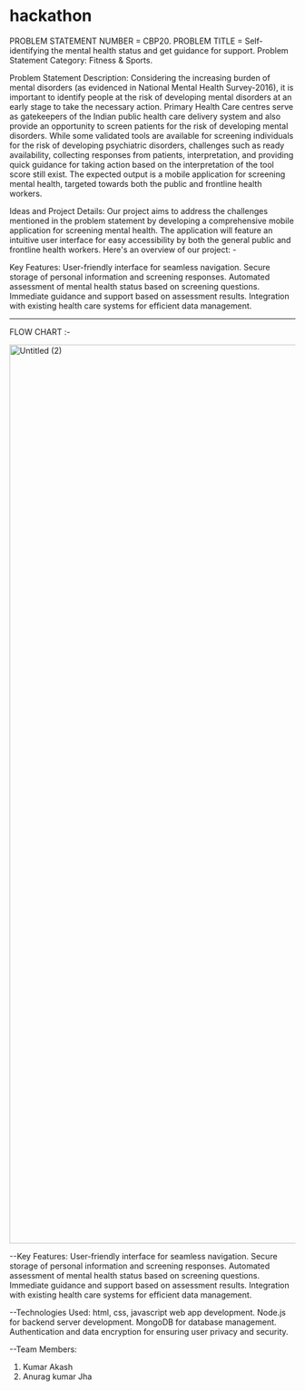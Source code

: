 # hackathon
PROBLEM STATEMENT NUMBER = CBP20.
PROBLEM TITLE = Self-identifying the mental health status and get guidance for support.
Problem Statement Category: Fitness & Sports.

Problem Statement Description:
Considering the increasing burden of mental disorders (as evidenced in National Mental Health Survey-2016), it is important to identify people at the risk of developing mental disorders at an early stage to take the necessary action. Primary Health Care centres serve as gatekeepers of the Indian public health care delivery system and also provide an opportunity to screen patients for the risk of developing mental disorders. While some validated tools are available for screening individuals for the risk of developing psychiatric disorders, challenges such as ready availability, collecting responses from patients, interpretation, and providing quick guidance for taking action based on the interpretation of the tool score still exist. The expected output is a mobile application for screening mental health, targeted towards both the public and frontline health workers.

Ideas and Project Details:
Our project aims to address the challenges mentioned in the problem statement by developing a comprehensive mobile application for screening mental health. The application will feature an intuitive user interface for easy accessibility by both the general public and frontline health workers. Here's an overview of our project: -

Key Features:
User-friendly interface for seamless navigation.
Secure storage of personal information and screening responses.
Automated assessment of mental health status based on screening questions.
Immediate guidance and support based on assessment results.
Integration with existing health care systems for efficient data management.


----------------------------------------------------------------------------------------------
FLOW CHART :-

<img width="1585" alt="Untitled (2)" src="https://github.com/Anuragji1/hackathon/assets/140825596/f1d88e2d-dbe3-43f6-8d02-0ed10b6ee0b3">


--Key Features:
User-friendly interface for seamless navigation.
Secure storage of personal information and screening responses.
Automated assessment of mental health status based on screening questions.
Immediate guidance and support based on assessment results.
Integration with existing health care systems for efficient data management.

--Technologies Used:
html, css, javascript web app development.
Node.js for backend server development.
MongoDB for database management.
Authentication and data encryption for ensuring user privacy and security.

--Team Members:
1) Kumar Akash
2) Anurag kumar Jha
